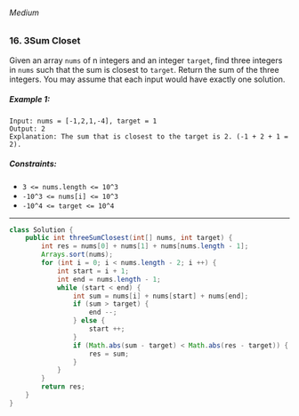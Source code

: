 ###### Medium

### 16. 3Sum Closet

Given an array `nums` of n integers and an integer `target`, find three integers in `nums` such that the sum is closest to `target`. Return the sum of the three integers. You may assume that each input would have exactly one solution.

 

##### Example 1:
```
Input: nums = [-1,2,1,-4], target = 1
Output: 2
Explanation: The sum that is closest to the target is 2. (-1 + 2 + 1 = 2).
``` 

##### Constraints:

- `3 <= nums.length <= 10^3`
- `-10^3 <= nums[i] <= 10^3`
- `-10^4 <= target <= 10^4`

***

```java
class Solution {
    public int threeSumClosest(int[] nums, int target) {
        int res = nums[0] + nums[1] + nums[nums.length - 1];
        Arrays.sort(nums);
        for (int i = 0; i < nums.length - 2; i ++) {
            int start = i + 1;
            int end = nums.length - 1;
            while (start < end) {
                int sum = nums[i] + nums[start] + nums[end];
                if (sum > target) {
                    end --;
                } else {
                    start ++;
                }
                if (Math.abs(sum - target) < Math.abs(res - target)) {
                    res = sum;
                }
            }
        }
        return res;
    }
}
```
